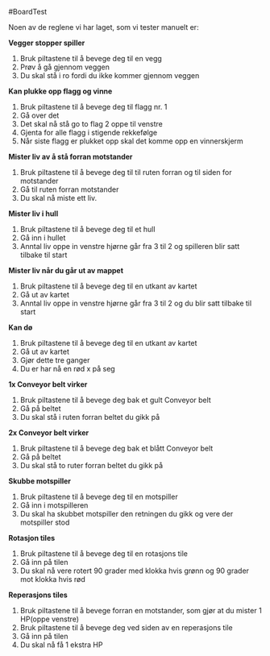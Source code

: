 #BoardTest

Noen av de reglene vi har laget, som vi tester manuelt er: 

**Vegger stopper spiller**
  1. Bruk piltastene til å bevege deg til en vegg
  2. Prøv å gå gjennom veggen
  3. Du skal stå i ro fordi du ikke kommer gjennom veggen

**Kan plukke opp flagg og vinne**
    
1. Bruk piltastene til å bevege deg til flagg nr. 1
2. Gå over det
3. Det skal nå stå go to flag 2 oppe til venstre
4. Gjenta for alle flagg i stigende rekkefølge
5. Når siste flagg er plukket opp skal det komme opp en vinnerskjerm

**Mister liv av å stå forran motstander**

1. Bruk piltastene til å bevege deg til til ruten forran og til siden for motstander
2. Gå til ruten forran motstander
3. Du skal nå miste ett liv.

**Mister liv i hull**

1. Bruk piltastene til å bevege deg til et hull
2. Gå inn i hullet
3. Anntal liv oppe in venstre hjørne går fra 3 til 2 og spilleren blir satt tilbake til start

**Mister liv når du går ut av mappet**

1. Bruk piltastene til å bevege deg til en utkant av kartet
2. Gå ut av kartet
3. Anntal liv oppe in venstre hjørne går fra 3 til 2 og du blir satt tilbake til start

**Kan dø**
1. Bruk piltastene til å bevege deg til en utkant av kartet
2. Gå ut av kartet 
3. Gjør dette tre ganger
4. Du er har nå en rød x på seg

**1x Conveyor belt  virker**

1. Bruk piltastene til å bevege deg bak et gult Conveyor belt
2. Gå på beltet
3. Du skal stå i ruten forran beltet du gikk på

**2x Conveyor belt  virker**

1. Bruk piltastene til å bevege deg bak et blått Conveyor belt
2. Gå på beltet
3. Du skal stå to ruter forran beltet du gikk på

**Skubbe motspiller**

1. Bruk piltastene til å bevege deg til en motspiller
2. Gå inn i motspilleren
3. Du skal ha skubbet motspiller den retningen du gikk og vere der motspiller stod

**Rotasjon tiles**

1. Bruk piltastene til å bevege deg til en rotasjons tile
2. Gå inn på tilen
3. Du skal nå vere rotert 90 grader med klokka hvis grønn og 90 grader mot klokka hvis rød

**Reperasjons tiles**

1. Bruk piltastene til å bevege forran en motstander, som gjør at du mister 1 HP(oppe venstre)
2. Bruk piltastene til å bevege deg ved siden av en reperasjons tile
3. Gå inn på tilen
4. Du skal nå få 1 ekstra HP
